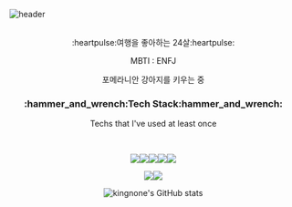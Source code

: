 ![header](https://capsule-render.vercel.app/api?type=waving&color=35:FFD9E7,65:CAC9FF&height=280&section=header&text=kingnone%20&fontSize=80&fontColor=ffffff)
<div align = "center">
<br/>
:heartpulse:여행을 좋아하는 24살:heartpulse:

<!-- >:us: :ca: :fr: :it: ::de: :ca: :cn: :hk: :gu: :jp: :sg: :tw: -->

MBTI : ENFJ

포메라니안 강아지를 키우는 중

<h3>:hammer_and_wrench:Tech Stack:hammer_and_wrench:</h3>

Techs that I've used at least once


<br/>

<img src="https://img.shields.io/badge/Python-3776AB?style=flat-square&logo=Python&logoColor=white"/><img src="https://img.shields.io/badge/c++-00599C?style=flat-squar&logo=c%2B%2B&logoColor=white"><img src="https://img.shields.io/badge/linux-FCC624?style=flat-squar&logo=linux&logoColor=black"><img src="https://img.shields.io/badge/CentOS-3776AB?style=flat-square&logo=CentOS&logoColor=white"/><img src="https://img.shields.io/badge/Anaconda-3776AB?style=flat-square&logo=anaconda&logoColor=white"/>

<img src="https://img.shields.io/badge/mysql-4479A1?style=flat-squar&logo=mysql&logoColor=white"><img src="https://img.shields.io/badge/mariaDB-003545?style=flat-squar&logo=mariaDB&logoColor=white">
<br/>

![kingnone's GitHub stats](https://github-readme-stats.vercel.app/api?username=kingnone&show_icons=true&theme=buefy)